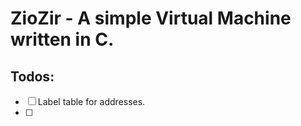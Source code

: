 # ZioZir - A simple Virtual Machine written in C.


## Todos:
- [ ] Label table for addresses.
- [ ] 